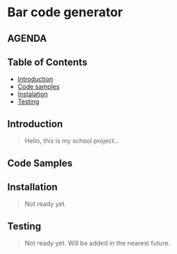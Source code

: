 # Bar code generator

## AGENDA
## Table of Contents
- [Introduction](#introduction)
- [Code samples](#code-samples)
- [Instalation](#installation)
- [Testing](#testing)


## Introduction

> Hello, this is my school project...

## Code Samples

## Installation

> Not ready yet.

## Testing

> Not ready yet.
>Will be added in the nearest future.

